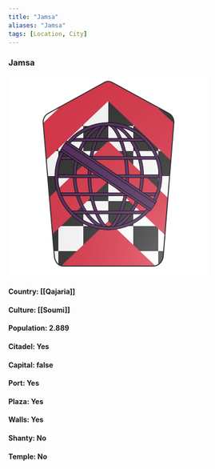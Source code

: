 ```yaml
---
title: "Jamsa"
aliases: "Jamsa"
tags: [Location, City]
---
```

### Jamsa
![](attachment/f70f7d594e47ef27d06a8440c73b48d3.svg)

#### Country: [[Qajaria]]

#### Culture: [[Soumi]]

#### Population: 2.889

#### Citadel: Yes

#### Capital: false

#### Port: Yes

#### Plaza: Yes

#### Walls: Yes

#### Shanty: No

#### Temple: No

